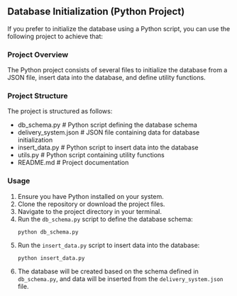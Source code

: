 ## Database Initialization (Python Project)

If you prefer to initialize the database using a Python script, you can use the following project to achieve that:

### Project Overview

The Python project consists of several files to initialize the database from a JSON file, insert data into the database, and define utility functions.

### Project Structure

The project is structured as follows:

 - db_schema.py # Python script defining the database schema
 - delivery_system.json # JSON file containing data for database initialization
 - insert_data.py # Python script to insert data into the database
 - utils.py # Python script containing utility functions
 - README.md # Project documentation


### Usage

1. Ensure you have Python installed on your system.
2. Clone the repository or download the project files.
3. Navigate to the project directory in your terminal.
4. Run the `db_schema.py` script to define the database schema:
    ```
    python db_schema.py
    ```
5. Run the `insert_data.py` script to insert data into the database:
    ```
    python insert_data.py
    ```
6. The database will be created based on the schema defined in `db_schema.py`, and data will be inserted from the `delivery_system.json` file.
